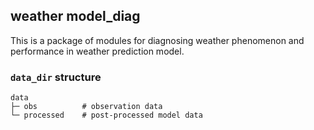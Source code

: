 ## weather model_diag
This is a package of modules for diagnosing weather phenomenon
and performance in weather prediction model.

### `data_dir` structure
```
data
├─ obs          # observation data
└─ processed    # post-processed model data
```

